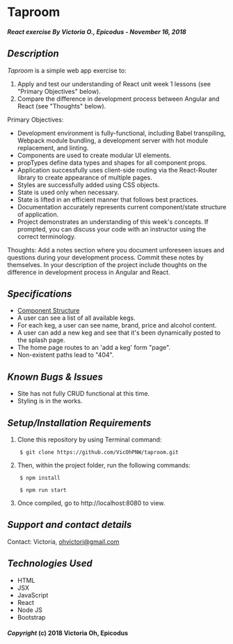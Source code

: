 # Taproom

##### React exercise By Victoria O., Epicodus - November 16, 2018

## *Description*
_Taproom_ is a simple web app exercise to:
1. Apply and test our understanding of React unit week 1 lessons (see "Primary Objectives" below).
2. Compare the difference in development process between Angular and React (see "Thoughts" below).

Primary Objectives:
* Development environment is fully-functional, including Babel transpiling, Webpack module bundling, a development server with hot module replacement, and linting.
* Components are used to create modular UI elements.
* propTypes define data types and shapes for all component props.
* Application successfully uses client-side routing via the React-Router library to create appearance of multiple pages.
* Styles are successfully added using CSS objects.
* State is used only when necessary.
* State is lifted in an efficient manner that follows best practices.
* Documentation accurately represents current component/state structure of application.
* Project demonstrates an understanding of this week's concepts. If prompted, you can discuss your code with an instructor using the correct terminology.

Thoughts:
Add a notes section where you document unforeseen issues and questions during your development process. Commit these notes by themselves.
In your description of the project include thoughts on the difference in development process in Angular and React.


## *Specifications*
* [Component Structure](https://drive.google.com/file/d/1huNNHCX5O8ea0r6EQK9Z01d8VYarkKbS/view?usp=sharing)
* A user can see a list of all available kegs.
* For each keg, a user can see name, brand, price and alcohol content.
* A user can add a new keg and see that it's been dynamically posted to the splash page.
* The home page routes to an 'add a keg' form "page".
* Non-existent paths lead to "404".

## *Known Bugs & Issues*
* Site has not fully CRUD functional at this time.
* Styling is in the works.

## *Setup/Installation Requirements*

1. Clone this repository by using Terminal command:
```
    $ git clone https://github.com/VicOhPNW/taproom.git
```
2. Then, within the project folder, run the following commands:
```
    $ npm install
```
```
    $ npm run start
```
3. Once compiled, go to http://localhost:8080 to view. 

## *Support and contact details*
Contact: Victoria, ohvictori@gmail.com

## *Technologies Used*
* HTML
* JSX
* JavaScript
* React
* Node JS
* Bootstrap

#### *Copyright* (c) 2018 Victoria Oh, Epicodus